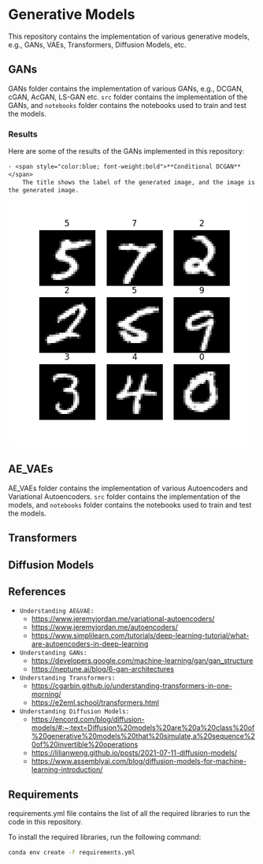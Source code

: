 # Generative Models
This repository contains the implementation of various generative models, e.g., GANs, VAEs, Transformers, Diffusion Models, etc.

## GANs
GANs folder contains the implementation of various GANs, e.g., DCGAN, cGAN, AcGAN, LS-GAN etc. 
 `src` folder contains the implementation of the GANs, and `notebooks` folder contains the notebooks used to train and test the models.
 ### Results
 Here are some of the results of the GANs implemented in this repository:

    - <span style="color:blue; font-weight:bold">**Conditional DCGAN**</span>
        The title shows the label of the generated image, and the image is the generated image.
            
![DCGAN](results/cDCGAN_MNIST.png)




## AE_VAEs
AE_VAEs folder contains the implementation of various Autoencoders and Variational Autoencoders.
    `src` folder contains the implementation of the models, and `notebooks` folder contains the notebooks used to train and test the models.

## Transformers

## Diffusion Models

## References
- `Understanding AE&VAE: `
    - https://www.jeremyjordan.me/variational-autoencoders/
    - https://www.jeremyjordan.me/autoencoders/
    - https://www.simplilearn.com/tutorials/deep-learning-tutorial/what-are-autoencoders-in-deep-learning
- `Understanding GANs: `
    - https://developers.google.com/machine-learning/gan/gan_structure
    - https://neptune.ai/blog/6-gan-architectures
- `Understanding Transformers: ` 
    - https://cgarbin.github.io/understanding-transformers-in-one-morning/
    - https://e2eml.school/transformers.html
- `Understanding Diffusion Models: `
    - https://encord.com/blog/diffusion-models/#:~:text=Diffusion%20models%20are%20a%20class%20of%20generative%20models%20that%20simulate,a%20sequence%20of%20invertible%20operations
    - https://lilianweng.github.io/posts/2021-07-11-diffusion-models/
    - https://www.assemblyai.com/blog/diffusion-models-for-machine-learning-introduction/




## Requirements
requirements.yml file contains the list of all the required libraries to run the code in this repository.

To install the required libraries, run the following command:
```bash
conda env create -f requirements.yml
```






